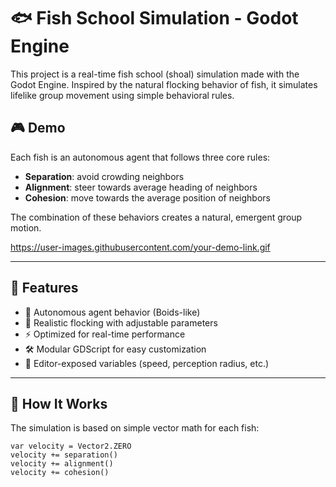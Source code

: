 # 🐟 Fish School Simulation - Godot Engine

This project is a real-time fish school (shoal) simulation made with the Godot Engine. Inspired by the natural flocking behavior of fish, it simulates lifelike group movement using simple behavioral rules.

## 🎮 Demo

Each fish is an autonomous agent that follows three core rules:
- **Separation**: avoid crowding neighbors
- **Alignment**: steer towards average heading of neighbors
- **Cohesion**: move towards the average position of neighbors

The combination of these behaviors creates a natural, emergent group motion.

https://user-images.githubusercontent.com/your-demo-link.gif

---

## 🔧 Features

- 🧠 Autonomous agent behavior (Boids-like)
- 🎯 Realistic flocking with adjustable parameters
- ⚡ Optimized for real-time performance
- 🛠️ Modular GDScript for easy customization
- 📏 Editor-exposed variables (speed, perception radius, etc.)

---

## 🐍 How It Works

The simulation is based on simple vector math for each fish:

```gdscript
var velocity = Vector2.ZERO
velocity += separation()
velocity += alignment()
velocity += cohesion()
